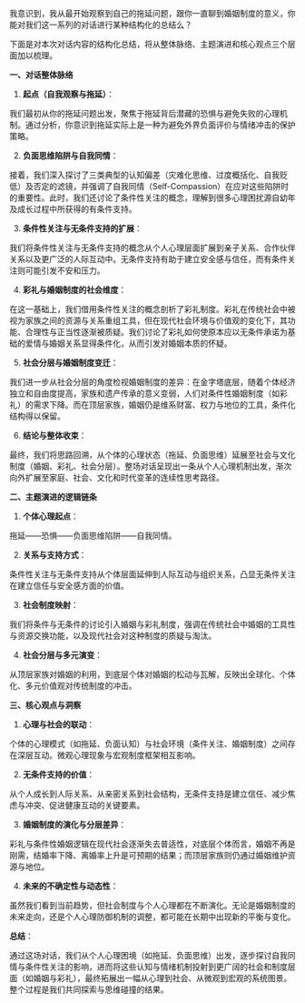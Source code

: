 我意识到，我从最开始观察到自己的拖延问题，跟你一直聊到婚姻制度的意义，你能对我们这一系列的对话进行某种结构化的总结么？

下面是对本次对话内容的结构化总结，将从整体脉络、主题演进和核心观点三个层面加以梳理。

**一、对话整体脉络**

1. **起点（自我观察与拖延）**：

我们最初从你的拖延问题出发，聚焦于拖延背后潜藏的恐惧与避免失败的心理机制。通过分析，你意识到拖延实际上是一种为避免外界负面评价与情绪冲击的保护策略。

2. **负面思维陷阱与自我同情**：

接着，我们深入探讨了三类典型的认知偏差（灾难化思维、过度概括化、自我贬低）及否定的滤镜，并强调了自我同情（Self-Compassion）在应对这些陷阱时的重要性。此时，我们还讨论了条件性关注的概念，理解到很多心理困扰源自幼年及成长过程中所获得的有条件支持。

3. **条件性关注与无条件支持的扩展**：

我们将条件性关注与无条件支持的概念从个人心理层面扩展到亲子关系、合作伙伴关系以及更广泛的人际互动中。无条件支持有助于建立安全感与信任，而有条件关注则可能引发不安和压力。

4. **彩礼与婚姻制度的社会维度**：

在这一基础上，我们借用条件性关注的概念剖析了彩礼制度。彩礼在传统社会中被视为家族之间的资源与关系重组工具，但在现代社会环境与价值观的变化下，其功能、合理性与正当性逐渐被质疑。我们讨论了彩礼如何使原本应以无条件承诺为基础的爱情与婚姻关系显得条件化，从而引发对婚姻本质的怀疑。

5. **社会分层与婚姻制度变迁**：

我们进一步从社会分层的角度检视婚姻制度的差异：在金字塔底层，随着个体经济独立和自由度提高，家族和遗产传承的意义变弱，人们对条件性婚姻制度（如彩礼）的需求下降。而在顶层家族，婚姻仍是维系财富、权力与地位的工具，条件化结构得以保留。

6. **结论与整体收束**：

最终，我们将思路回溯，从个体的心理状态（拖延、负面思维）延展至社会与文化制度（婚姻、彩礼、社会分层）。整场对话呈现出一条从个人心理机制出发，渐次向外扩展至家庭、社会、文化和时代变革的连续性思考路径。

**二、主题演进的逻辑链条**

1. **个体心理起点**：

拖延——恐惧——负面思维陷阱——自我同情。

2. **关系与支持方式**：

条件性关注与无条件支持从个体层面延伸到人际互动与组织关系，凸显无条件关注在建立信任与安全感方面的价值。

3. **社会制度映射**：

我们将条件与无条件的讨论引入婚姻与彩礼制度，强调在传统社会中婚姻的工具性与资源交换功能，以及现代社会对这种制度的质疑与淘汰。

4. **社会分层与多元演变**：

从顶层家族对婚姻的利用，到底层个体对婚姻的松动与瓦解，反映出全球化、个体化、多元价值观对传统制度的冲击。

**三、核心观点与洞察**

1. **心理与社会的联动**：

个体的心理模式（如拖延、负面认知）与社会环境（条件关注、婚姻制度）之间存在深层互动。微观心理现象与宏观制度框架相互影响。

2. **无条件支持的价值**：

从个人成长到人际关系、从亲密关系到社会结构，无条件支持是建立信任、减少焦虑与冲突、促进健康互动的关键要素。

3. **婚姻制度的演化与分层差异**：

彩礼与条件性婚姻逻辑在现代社会逐渐失去普适性，对底层个体而言，婚姻不再是刚需，结婚率下降、离婚率上升是可预期的结果；而顶层家族则仍通过婚姻维护资源与地位。

4. **未来的不确定性与动态性**：

虽然我们看到当前趋势，但社会制度与个人心理都在不断演化。无论是婚姻制度的未来走向，还是个人心理防御机制的调整，都可能在长期中出现新的平衡与变化。

**总结**：

通过这场对话，我们从个人心理困境（如拖延、负面思维）出发，逐步探讨自我同情与条件性关注的影响，进而将这些认知与情绪机制投射到更广阔的社会和制度层面（如婚姻与彩礼），最终拓展出一幅从心理到社会、从微观到宏观的系统图景。整个过程是我们共同探索与思维碰撞的结果。

